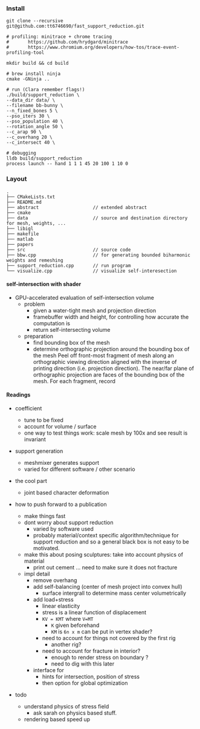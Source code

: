 
### Install

```
git clone --recursive git@github.com:tt6746690/fast_support_reduction.git

# profiling: minitrace + chrome tracing 
#       https://github.com/hrydgard/minitrace
#       https://www.chromium.org/developers/how-tos/trace-event-profiling-tool

mkdir build && cd build

# brew install ninja
cmake -GNinja ..

# run (Clara remember flags!)
./build/support_reduction \
--data_dir data/ \
--filename bb-bunny \
--n_fixed_bones 5 \
--pso_iters 30 \
--pso_population 40 \
--rotation_angle 50 \
--c_arap 90 \
--c_overhang 20 \
--c_intersect 40 \

# debugging
lldb build/support_reduction
process launch -- hand 1 1 1 45 20 100 1 10 0
```

### Layout

```
.
├── CMakeLists.txt
├── README.md
├── abstract                    // extended abstract
├── cmake
├── data                        // source and destination directory for mesh, weights, ...
├── libigl
├── makefile
├── matlab
├── papers
├── src                         // source code
├── bbw.cpp                     // for generating bounded biharmonic weights and remeshing
├── support_reduction.cpp       // run program
└── visualize.cpp               // visualize self-interesection
```


#### self-intersection with shader


+ GPU-accelerated evaluation of self-intersection volume
    + problem
        + given a water-tight mesh and projection direction
        + framebuffer width and height, for controlling how accurate the computation is
        + return self-intersecting volume
    + preparation
        + find bounding box of the mesh
        + determine orthographic projection around the bounding box of the mesh
    Peel off front-most fragment of mesh along an orthographic viewing direction
    aligned with the inverse of printing direction (i.e. projection direction).
    The near/far plane of orthographic projection are faces of the bounding box of the mesh.
    For each fragment, record 




#### Readings


+ coefficient
    + tune to be fixed 
    + account for volume / surface
    + one way to test things work: scale mesh by 100x and see result is invariant

+ support generation
    + meshmixer generates support 
    + varied for different software / other scenario

+ the cool part 
    + joint based character deformation 

+ how to push forward to a publication 
    + make things fast
    + dont worry about support reduction 
        + varied by software used 
        + probably material/context specific algorithm/technique for support reduction and so a general black box is not easy to be motivated.
    + make this about posing sculptures: take into account physics of material
        + print out cement ... need to make sure it does not fracture
    + impl detail
        + remove overhang
        + add self-balancing (center of mesh project into convex hull)
            + surface intergrall to determine mass center volumetrically 
        + add load+stress
            + linear elasticity
            + stress is a linear function of displacement
            + `KV = KMT` where `V=MT`
                + `K` given beforehand
                + `KM` is `6n x m` can be put in vertex shader?
            + need to account for things not covered by the first rig
                + another rig?
            + need to account for fracture in interior?
                + enough to render stress on boundary ?
                + need to dig with this later
        + interface for 
            + hints for intersection, position of stress
            + then option for global optimization 

+ todo  
    + understand physics of stress field
        + ask sarah on physics based stuff.
    + rendering based speed up